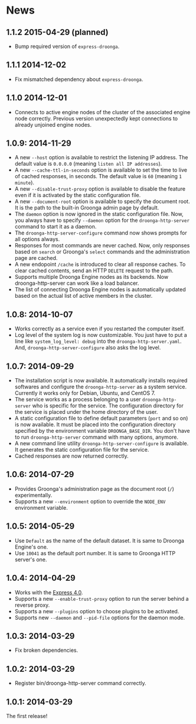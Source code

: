 # News

## 1.1.2 2015-04-29 (planned)

 * Bump required version of `express-droonga`.

## 1.1.1 2014-12-02

 * Fix mismatched dependency about `express-droonga`.

## 1.1.0 2014-12-01

 * Connects to active engine nodes of the cluster of the associated engine node correctly.
   Previous version unexpectedly kept connections to already unjoined engine nodes.

## 1.0.9: 2014-11-29

 * A new `--host` option is available to restrict the listening IP address.
   The default value is `0.0.0.0` (meaning `listen all IP addresses`).
 * A new `--cache-ttl-in-seconds` option is available to set the time to live of cached responses, in seconds.
   The default value is `60` (meaning `1 minute`).
 * A new `--disable-trust-proxy` option is available to disable the feature
   even if it is activated by the static configuration file.
 * A new `--document-root` option is available to specify the document root.
   It is the path to the built-in Groonga admin page by default.
 * The `daemon` option is now ignored in the static configuration file.
   Now, you always have to specify `--daemon` option for the `droonga-http-server` command
   to start it as a daemon.
 * The `droonga-http-server-configure` command now shows prompts for all options always.
 * Responses for most commands are never cached.
   Now, only responses based on `search` or Groonga's `select` commands and the administration page are cached.
 * A new endopoint `/cache` is introduced to clear all response caches.
   To clear cached contents, send an HTTP `DELETE` request to the path.
 * Supports multiple Droonga Engine nodes as its backends.
   Now droonga-http-server can work like a load balancer.
 * The list of connecting Droonga Engine nodes is automatically updated
   based on the actual list of active members in the cluster.

## 1.0.8: 2014-10-07

 * Works correctly as a service even if you restarted the computer itself.
 * Log level of the system log is now customizable.
   You just have to put a line like `system_log_level: debug` into the `droonga-http-server.yaml`.
   And, `droonga-http-server-configure` also asks the log level.

## 1.0.7: 2014-09-29

 * The installation script is now available.
   It automatically installs required softwares and configure the `droonga-http-server` as a system service.
   Currently it works only for Debian, Ubuntu, and CentOS 7.
 * The service works as a process belonging to a user `droonga-http-server` who is specific for the service.
   The configuration directory for the service is placed under the home directory of the user.
 * A static configuration file to define default parameters (`port` and so on) is now available.
   It must be placed into the configuration directory specified by the environment variable `DROONGA_BASE_DIR`.
   You don't have to run `droonga-http-server` command with many options, anymore.
 * A new command line utility `droonga-http-server-configure` is available.
   It generates the static configuration file for the service.
 * Cached responses are now returned correctly.

## 1.0.6: 2014-07-29

 * Provides Groonga's administration page as the document root (`/`) experimentally.
 * Supports a new `--environment` option to override the `NODE_ENV` environment variable.

## 1.0.5: 2014-05-29

 * Use `Default` as the name of the default dataset.
   It is same to Droonga Engine's one.
 * Use `10041` as the default port number.
   It is same to Groonga HTTP server's one.

## 1.0.4: 2014-04-29

 * Works with the [Express 4.0](http://expressjs.com/).
 * Supports a new `--enable-trust-proxy` option to run the server behind a reverse proxy.
 * Supports a new `--plugins` option to choose plugins to be activated.
 * Supports new `--daemon` and `--pid-file` options for the daemon mode.

## 1.0.3: 2014-03-29

 * Fix broken dependencies.

## 1.0.2: 2014-03-29

 * Register bin/droonga-http-server command correctly.

## 1.0.1: 2014-03-29

The first release!
